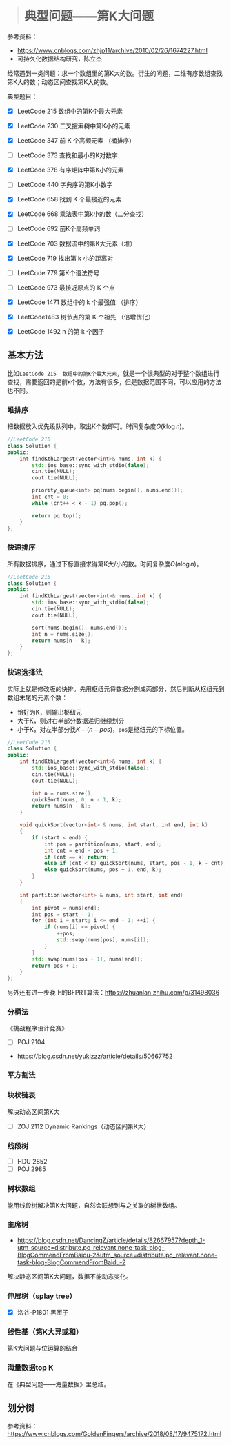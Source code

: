 > # 典型问题——第K大问题

参考资料：

* https://www.cnblogs.com/zhjp11/archive/2010/02/26/1674227.html
* 可持久化数据结构研究，陈立杰

经常遇到一类问题：求一个数组里的第K大的数。衍生的问题，二维有序数组查找第K大的数；动态区间查找第K大的数。

典型题目：

- [x] LeetCode 215  数组中的第K个最大元素
- [x] LeetCode 230 二叉搜索树中第K小的元素  
- [x] LeetCode  347 前 K 个高频元素  （桶排序）
- [ ] LeetCode  373 查找和最小的K对数字
- [x] LeetCode 378 有序矩阵中第K小的元素
- [ ] LeetCode 440 字典序的第K小数字  
- [x] LeetCode  658 找到 K 个最接近的元素  
- [x] LeetCode  668 乘法表中第k小的数（二分查找）  
- [ ] LeetCode  692 前K个高频单词   
- [x] LeetCode  703 数据流中的第K大元素（堆）
- [x] LeetCode  719 找出第 k 小的距离对
- [ ] LeetCode  779 第K个语法符号
- [ ] LeetCode  973 最接近原点的 K 个点  
- [x] LeetCode  1471 数组中的 k 个最强值  （排序）
- [x] LeetCode1483 树节点的第 K 个祖先  （倍增优化）
- [x]  LeetCode  1492 n 的第 k 个因子



## 基本方法

比如`LeetCode 215  数组中的第K个最大元素`，就是一个很典型的对于整个数组进行查找，需要返回的是前`K`个数，方法有很多，但是数据范围不同，可以应用的方法也不同。



### 堆排序

把数据放入优先级队列中，取出K个数即可。时间复杂度$O(k \log n)$。

```c++
//LeetCode 215
class Solution {
public:
    int findKthLargest(vector<int>& nums, int k) {
        std::ios_base::sync_with_stdio(false);
        cin.tie(NULL);
        cout.tie(NULL);

        priority_queue<int> pq(nums.begin(), nums.end());
        int cnt = 0;
        while (cnt++ < k - 1) pq.pop();

        return pq.top();        
    }
};
```

### 快速排序

所有数据排序，通过下标直接求得第K大/小的数。时间复杂度$O(n \log n)$。

```c++
//LeetCode 215
class Solution {
public:
    int findKthLargest(vector<int>& nums, int k) {
        std::ios_base::sync_with_stdio(false);
        cin.tie(NULL);
        cout.tie(NULL);

        sort(nums.begin(), nums.end());
        int n = nums.size();
        return nums[n - k];       
    }
};
```

### 快速选择法

实际上就是修改版的快排。先用枢纽元将数据分割成两部分，然后判断从枢纽元到数组末尾的元素个数：

* 恰好为K，则输出枢纽元
* 大于K，则对右半部分数据递归继续划分
* 小于K，对左半部分找$K - (n - pos)$，`pos`是枢纽元的下标位置。

```c++
//LeetCode 215
class Solution {
public:
    int findKthLargest(vector<int>& nums, int k) {
        std::ios_base::sync_with_stdio(false);
        cin.tie(NULL);
        cout.tie(NULL);

        int n = nums.size();
        quickSort(nums, 0, n - 1, k);
        return nums[n - k];     
    }

    void quickSort(vector<int> & nums, int start, int end, int k)
    {
        if (start < end) {
            int pos = partition(nums, start, end);
            int cnt = end - pos + 1;
            if (cnt == k) return;
            else if (cnt < k) quickSort(nums, start, pos - 1, k - cnt);
            else quickSort(nums, pos + 1, end, k);
        }
    }

    int partition(vector<int> & nums, int start, int end)
    {
        int pivot = nums[end];
        int pos = start - 1;
        for (int i = start; i <= end - 1; ++i) {
            if (nums[i] <= pivot) {
                ++pos;
                std::swap(nums[pos], nums[i]);
            }
        }
        std::swap(nums[pos + 1], nums[end]);
        return pos + 1;
    }
};
```

另外还有进一步晚上的BFPRT算法：https://zhuanlan.zhihu.com/p/31498036

### 分桶法

《挑战程序设计竞赛》

- [ ] POJ 2104

* https://blog.csdn.net/yukizzz/article/details/50667752

### 平方割法





### 块状链表

解决动态区间第K大

- [ ] ZOJ 2112 Dynamic Rankings（动态区间第K大）



### 线段树

- [ ] HDU 2852
- [ ] POJ 2985

### 树状数组

能用线段树解决第K大问题，自然会联想到与之关联的树状数组。

### 主席树

* https://blog.csdn.net/DancingZ/article/details/82667957?depth_1-utm_source=distribute.pc_relevant.none-task-blog-BlogCommendFromBaidu-2&utm_source=distribute.pc_relevant.none-task-blog-BlogCommendFromBaidu-2

解决静态区间第K大问题，数据不能动态变化。

### 伸展树（splay tree）

- [x] 洛谷-P1801 黑匣子



### 线性基（第K大异或和）

第K大问题与位运算的结合



### 海量数据top K

在《典型问题——海量数据》里总结。



## 划分树

参考资料：https://www.cnblogs.com/GoldenFingers/archive/2018/08/17/9475172.html















